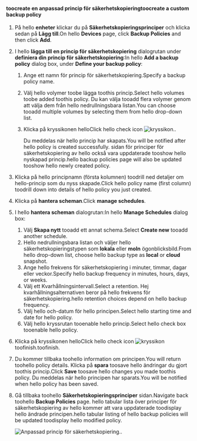 <!--author=SharS last changed: 9/15/15-->

#### <a name="toocreate-a-custom-backup-policy"></a><span data-ttu-id="de1d4-101">toocreate en anpassad princip för säkerhetskopiering</span><span class="sxs-lookup"><span data-stu-id="de1d4-101">toocreate a custom backup policy</span></span>
1. <span data-ttu-id="de1d4-102">På hello **enheter** klickar du på **Säkerhetskopieringsprinciper** och klicka sedan på **Lägg till**.</span><span class="sxs-lookup"><span data-stu-id="de1d4-102">On hello **Devices** page, click **Backup Policies** and then click **Add**.</span></span>
2. <span data-ttu-id="de1d4-103">I hello **lägga till en princip för säkerhetskopiering** dialogrutan under **definiera din princip för säkerhetskopiering**:</span><span class="sxs-lookup"><span data-stu-id="de1d4-103">In hello **Add a backup policy** dialog box, under **Define your backup policy**:</span></span>
   
   1. <span data-ttu-id="de1d4-104">Ange ett namn för princip för säkerhetskopiering.</span><span class="sxs-lookup"><span data-stu-id="de1d4-104">Specify a backup policy name.</span></span>
   2. <span data-ttu-id="de1d4-105">Välj hello volymer toobe lägga toothis princip.</span><span class="sxs-lookup"><span data-stu-id="de1d4-105">Select hello volumes toobe added toothis policy.</span></span> <span data-ttu-id="de1d4-106">Du kan välja tooadd flera volymer genom att välja dem från hello nedrullningsbara listan.</span><span class="sxs-lookup"><span data-stu-id="de1d4-106">You can choose tooadd multiple volumes by selecting them from hello drop-down list.</span></span>
   3. <span data-ttu-id="de1d4-107">Klicka på kryssikonen hello</span><span class="sxs-lookup"><span data-stu-id="de1d4-107">Click hello check icon</span></span> ![kryssikon](./media/storsimple-add-backup-policy/HCS_CheckIcon-include.png)<span data-ttu-id="de1d4-109">.</span><span class="sxs-lookup"><span data-stu-id="de1d4-109">.</span></span>
      
      <span data-ttu-id="de1d4-110">Du meddelas när hello princip har skapats.</span><span class="sxs-lookup"><span data-stu-id="de1d4-110">You will be notified after hello policy is created successfully.</span></span> <span data-ttu-id="de1d4-111">sidan för principer för säkerhetskopiering av hello också vara uppdaterade tooshow hello nyskapad princip.</span><span class="sxs-lookup"><span data-stu-id="de1d4-111">hello backup policies page will also be updated tooshow hello newly created policy.</span></span>
3. <span data-ttu-id="de1d4-112">Klicka på hello principnamn (första kolumnen) toodrill ned detaljer om hello-princip som du nyss skapade.</span><span class="sxs-lookup"><span data-stu-id="de1d4-112">Click hello policy name (first column) toodrill down into details of hello policy you just created.</span></span>
4. <span data-ttu-id="de1d4-113">Klicka på **hantera scheman**.</span><span class="sxs-lookup"><span data-stu-id="de1d4-113">Click **manage schedules**.</span></span>
5. <span data-ttu-id="de1d4-114">I hello **hantera scheman** dialogrutan:</span><span class="sxs-lookup"><span data-stu-id="de1d4-114">In hello **Manage Schedules** dialog box:</span></span>
   
   1. <span data-ttu-id="de1d4-115">Välj **Skapa nytt** tooadd ett annat schema.</span><span class="sxs-lookup"><span data-stu-id="de1d4-115">Select **Create new** tooadd another schedule.</span></span>
   2. <span data-ttu-id="de1d4-116">Hello nedrullningsbara listan och väljer hello säkerhetskopieringstypen som **lokala** eller **moln** ögonblicksbild.</span><span class="sxs-lookup"><span data-stu-id="de1d4-116">From hello drop-down list, choose hello backup type as **local** or **cloud** snapshot.</span></span>
   3. <span data-ttu-id="de1d4-117">Ange hello frekvens för säkerhetskopiering i minuter, timmar, dagar eller veckor.</span><span class="sxs-lookup"><span data-stu-id="de1d4-117">Specify hello backup frequency in minutes, hours, days, or weeks.</span></span>
   4. <span data-ttu-id="de1d4-118">Välj ett Kvarhållningsintervall.</span><span class="sxs-lookup"><span data-stu-id="de1d4-118">Select a retention.</span></span> <span data-ttu-id="de1d4-119">Hej kvarhållningsalternativen beror på hello frekvens för säkerhetskopiering.</span><span class="sxs-lookup"><span data-stu-id="de1d4-119">hello retention choices depend on hello backup frequency.</span></span>
   5. <span data-ttu-id="de1d4-120">Välj hello och-datum för hello principen.</span><span class="sxs-lookup"><span data-stu-id="de1d4-120">Select hello starting time and date for hello policy.</span></span>
   6. <span data-ttu-id="de1d4-121">Välj hello kryssrutan tooenable hello princip.</span><span class="sxs-lookup"><span data-stu-id="de1d4-121">Select hello check box tooenable hello policy.</span></span>
6. <span data-ttu-id="de1d4-122">Klicka på kryssikonen hello</span><span class="sxs-lookup"><span data-stu-id="de1d4-122">Click hello check icon</span></span> ![kryssikon](./media/storsimple-add-backup-policy/HCS_CheckIcon-include.png) <span data-ttu-id="de1d4-124">toofinish.</span><span class="sxs-lookup"><span data-stu-id="de1d4-124">toofinish.</span></span>
7. <span data-ttu-id="de1d4-125">Du kommer tillbaka toohello information om principen.</span><span class="sxs-lookup"><span data-stu-id="de1d4-125">You will return toohello policy details.</span></span> <span data-ttu-id="de1d4-126">Klicka på **spara** toosave hello ändringar du gjort toothis princip.</span><span class="sxs-lookup"><span data-stu-id="de1d4-126">Click **Save** toosave hello changes you made toothis policy.</span></span> <span data-ttu-id="de1d4-127">Du meddelas när hello principen har sparats.</span><span class="sxs-lookup"><span data-stu-id="de1d4-127">You will be notified when hello policy has been saved.</span></span>
8. <span data-ttu-id="de1d4-128">Gå tillbaka toohello **Säkerhetskopieringsprinciper** sidan.</span><span class="sxs-lookup"><span data-stu-id="de1d4-128">Navigate back toohello **Backup Policies** page.</span></span> <span data-ttu-id="de1d4-129">hello tabular lista över principer för säkerhetskopiering av hello kommer att vara uppdaterade toodisplay hello ändrade principen.</span><span class="sxs-lookup"><span data-stu-id="de1d4-129">hello tabular listing of hello backup policies will be updated toodisplay hello modified policy.</span></span>
   
    ![Anpassad princip för säkerhetskopiering](./media/storsimple-create-custom-backup-policy/HCS_CustomBackupPolicyM-include.png)<span data-ttu-id="de1d4-131">.</span><span class="sxs-lookup"><span data-stu-id="de1d4-131">.</span></span>

